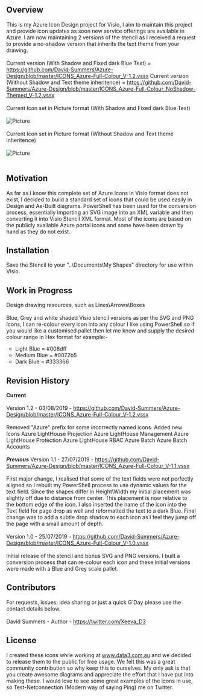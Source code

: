 ## Overview

This is my Azure Icon Design project for Visio, I aim to maintain this project and provide icon updates as soon new service offerings are available in Azure. I am now maintaining 2 versions of the stencil as I received a request to provide a no-shadow version that inherits the text theme from your drawing. 
<br></br>
Current version (With Shadow and Fixed dark Blue Text) = https://github.com/David-Summers/Azure-Design/blob/master/ICONS_Azure-Full-Colour_V-1.2.vssx
Current version (Without Shadow and Text theme inheritence) = https://github.com/David-Summers/Azure-Design/blob/master/ICONS_Azure-Full-Colour_NoShadow-Themed_V-1.2.vssx
<br></br>
Current Icon set in Picture format (With Shadow and Fixed dark Blue Text)
<br></br>
![Picture](https://github.com/David-Summers/Azure-Design/blob/master/ICONS_Azure-Full-Colour_V-1.2.png)
<br></br>
Current Icon set in Picture format (Without Shadow and Text theme inheritence)
<br></br>
![Picture](https://github.com/David-Summers/Azure-Design/blob/master/ICONS_Azure-Full-Colour_NoShadow-Themed_V-1.2.png)
<br></br>
## Motivation

As far as I know this complete set of Azure Icons in Visio format does not exist, I decided to build a standard set of icons that could be used easily in Design and As-Built diagrams. PowerShell has been used for the conversion process, essentially importing an SVG image into an XML variable and then converting it into Visio Stencil XML format. Most of the icons are based on the publicly available Azure portal icons and some have been drawn by hand as they do not exist.

## Installation

Save the Stencil to your "..\Documents\My Shapes" directory for use within Visio.

## Work in Progress

Design drawing resources, such as Lines\Arrows\Boxes
<br></br>
Blue, Grey and white shaded Visio stencil versions as per the SVG and PNG Icons, I can re-colour every icon into any colour I like using PowerShell so if you would like a customised pallet then let me know and supply the desired colour range in Hex format for example:-
<UL type="Circle">
  <li>
    Light Blue  = #008dff
  </li>
  <li>
    Medium Blue = #0072b5
  </li>
  <li>
    Dark Blue   = #333366
  </li>
  </ul>

## Revision History

<B>Current</B>
<br></br>
Version 1.2 - 03/08/2019 - https://github.com/David-Summers/Azure-Design/blob/master/ICONS_Azure-Full-Colour_V-1.2.vssx
<br></br>
Removed "Azure" prefix for some incorrectly named icons. 
Added new Icons
  Azure LightHouse Projection
  Azure LightHouse Management
  Azure LightHouse Protection
  Azure LightHouse RBAC
  Azure Batch
  Azure Batch Accounts
<br></br>
<B><I>Previous</I></B>
Version 1.1 - 27/07/2019 - https://github.com/David-Summers/Azure-Design/blob/master/ICONS_Azure-Full-Colour_V-1.1.vssx
<br></br>
First major change, I realised that some of the text fields were not perfectly aligned so I rebuilt my PowerShell process to use dynamic  values for the text field. Since the shapes differ in Height\Width my initial placement was slightly off due to distance from center. This placement is now relative to the bottom edge of the icon. I also inserted the name of the icon into the Text field for page drop as well and reformatted the text to a dark Blue. Final change was to add a subtle drop shadow to each icon as I feel they jump off the page with a small amount of depth. 
<br></br>
Version 1.0 - 25/07/2019 - https://github.com/David-Summers/Azure-Design/blob/master/ICONS_Azure-Full-Colour_V-1.0.vssx
<br></br>
Initial release of the stencil and bonus SVG and PNG versions. I built a conversion process that can re-colour each icon and these initial versions were made with a Blue and Grey scale pallet. 


## Contributors

For requests, issues, idea sharing or just a quick G'Day please use the contact details below.
<br></br>
David Summers - Author - https://twitter.com/Xeeva_D3  

## License

I created these icons while working at www.data3.com.au and we decided to release them to the public for free usage. We felt this was a great community contribution so why keep this to ourselves. My only ask is that you create awesome diagrams and appreciate the effort that I have put into making these. I would love to see some great examples of the icons in use, so Test-Netconnection (Modern way of saying Ping) me on Twitter.
